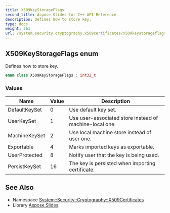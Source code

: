 ```yaml
---
title: X509KeyStorageFlags
second_title: Aspose.Slides for C++ API Reference
description: Defines how to store key.
type: docs
weight: 261
url: /system.security.cryptography.x509certificates/x509keystorageflags/
---
```

## X509KeyStorageFlags enum


Defines how to store key.

```cpp
enum class X509KeyStorageFlags : int32_t
```

### Values

| Name | Value | Description |
| --- | --- | --- |
| DefaultKeySet | 0 | Use default key set. |
| UserKeySet | 1 | Use user-associated store instead of machine-local one. |
| MachineKeySet | 2 | Use local machine store instead of user one. |
| Exportable | 4 | Marks imported keys as exportable. |
| UserProtected | 8 | Notify user that the key is being used. |
| PersistKeySet | 16 | The key is persisted when importing certificate. |

## See Also

* Namespace [System::Security::Cryptography::X509Certificates](../)
* Library [Aspose.Slides](../../)